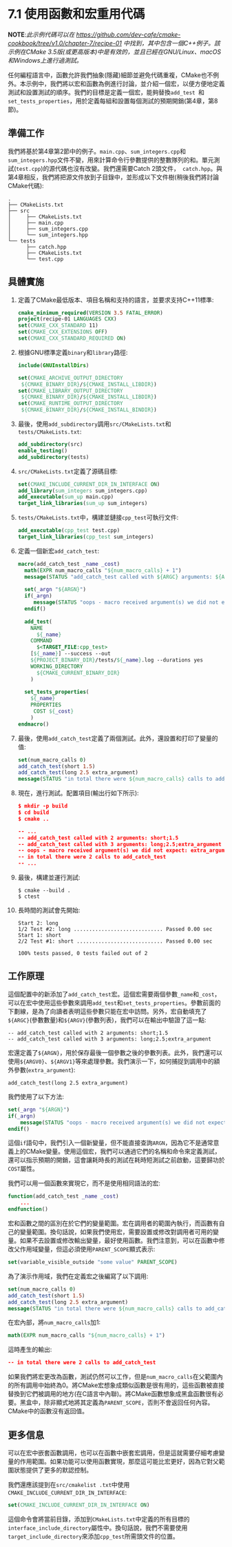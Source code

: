 # 7.1 使用函數和宏重用代碼

**NOTE**:*此示例代碼可以在 https://github.com/dev-cafe/cmake-cookbook/tree/v1.0/chapter-7/recipe-01 中找到，其中包含一個C++例子。該示例在CMake 3.5版(或更高版本)中是有效的，並且已經在GNU/Linux、macOS和Windows上進行過測試。*

任何編程語言中，函數允許我們抽象(隱藏)細節並避免代碼重複，CMake也不例外。本示例中，我們將以宏和函數為例進行討論，並介紹一個宏，以便方便地定義測試和設置測試的順序。我們的目標是定義一個宏，能夠替換`add_test `和`set_tests_properties`，用於定義每組和設置每個測試的預期開銷(第4章，第8節)。

## 準備工作

我們將基於第4章第2節中的例子。`main.cpp`、`sum_integers.cpp`和`sum_integers.hpp`文件不變，用來計算命令行參數提供的整數隊列的和。單元測試(`test.cpp`)的源代碼也沒有改變。我們還需要Catch 2頭文件，`  catch.hpp `。與第4章相反，我們將把源文件放到子目錄中，並形成以下文件樹(稍後我們將討論CMake代碼):

```shell
.
├── CMakeLists.txt
├── src
│     ├── CMakeLists.txt
│     ├── main.cpp
│     ├── sum_integers.cpp
│     └── sum_integers.hpp
└── tests
      ├── catch.hpp
      ├── CMakeLists.txt
      └── test.cpp
```

## 具體實施

1. 定義了CMake最低版本、項目名稱和支持的語言，並要求支持C++11標準:

   ```cmake
   cmake_minimum_required(VERSION 3.5 FATAL_ERROR)
   project(recipe-01 LANGUAGES CXX)
   set(CMAKE_CXX_STANDARD 11)
   set(CMAKE_CXX_EXTENSIONS OFF)
   set(CMAKE_CXX_STANDARD_REQUIRED ON)
   ```

2. 根據GNU標準定義`binary`和`library`路徑:

   ```cmake
   include(GNUInstallDirs)
   
   set(CMAKE_ARCHIVE_OUTPUT_DIRECTORY
   	${CMAKE_BINARY_DIR}/${CMAKE_INSTALL_LIBDIR})
   set(CMAKE_LIBRARY_OUTPUT_DIRECTORY
   	${CMAKE_BINARY_DIR}/${CMAKE_INSTALL_LIBDIR})
   set(CMAKE_RUNTIME_OUTPUT_DIRECTORY
   	${CMAKE_BINARY_DIR}/${CMAKE_INSTALL_BINDIR})
   ```

3. 最後，使用`add_subdirectory`調用`src/CMakeLists.txt`和`tests/CMakeLists.txt`:

   ```cmake
   add_subdirectory(src)
   enable_testing()
   add_subdirectory(tests)
   ```

4. `src/CMakeLists.txt`定義了源碼目標:

   ```cmake
   set(CMAKE_INCLUDE_CURRENT_DIR_IN_INTERFACE ON)
   add_library(sum_integers sum_integers.cpp)
   add_executable(sum_up main.cpp)
   target_link_libraries(sum_up sum_integers)
   ```

5. `tests/CMakeLists.txt`中，構建並鏈接`cpp_test`可執行文件:

   ```cmake
   add_executable(cpp_test test.cpp)
   target_link_libraries(cpp_test sum_integers)
   ```

6. 定義一個新宏`add_catch_test`:

   ```cmake
   macro(add_catch_test _name _cost)
     math(EXPR num_macro_calls "${num_macro_calls} + 1")
     message(STATUS "add_catch_test called with ${ARGC} arguments: ${ARGV}")
     
     set(_argn "${ARGN}")
     if(_argn)
     	message(STATUS "oops - macro received argument(s) we did not expect: ${ARGN}")
     endif()
     
     add_test(
       NAME
         ${_name}
       COMMAND
         $<TARGET_FILE:cpp_test>
       [${_name}] --success --out
       ${PROJECT_BINARY_DIR}/tests/${_name}.log --durations yes
       WORKING_DIRECTORY
         ${CMAKE_CURRENT_BINARY_DIR}
       )
     
     set_tests_properties(
       ${_name}
       PROPERTIES
       	COST ${_cost}
       )
   endmacro()
   ```

7. 最後，使用`add_catch_test`定義了兩個測試。此外，還設置和打印了變量的值:

   ```cmake
   set(num_macro_calls 0)
   add_catch_test(short 1.5)
   add_catch_test(long 2.5 extra_argument)
   message(STATUS "in total there were ${num_macro_calls} calls to add_catch_test")
   ```

8. 現在，進行測試。配置項目(輸出行如下所示):

   ```cmake
   $ mkdir -p build
   $ cd build
   $ cmake ..
   
   -- ...
   -- add_catch_test called with 2 arguments: short;1.5
   -- add_catch_test called with 3 arguments: long;2.5;extra_argument
   -- oops - macro received argument(s) we did not expect: extra_argument
   -- in total there were 2 calls to add_catch_test
   -- ...
   ```

9. 最後，構建並運行測試:

   ```shell
   $ cmake --build .
   $ ctest
   ```

10. 長時間的測試會先開始:

    ```shell
    Start 2: long
    1/2 Test #2: long ............................. Passed 0.00 sec
    Start 1: short
    2/2 Test #1: short ............................ Passed 0.00 sec
    
    100% tests passed, 0 tests failed out of 2
    ```

## 工作原理

這個配置中的新添加了`add_catch_test`宏。這個宏需要兩個參數`_name`和`_cost`，可以在宏中使用這些參數來調用`add_test`和`set_tests_properties`。參數前面的下劃線，是為了向讀者表明這些參數只能在宏中訪問。另外，宏自動填充了`${ARGC}`(參數數量)和`${ARGV}`(參數列表)，我們可以在輸出中驗證了這一點:

```shell
-- add_catch_test called with 2 arguments: short;1.5
-- add_catch_test called with 3 arguments: long;2.5;extra_argument
```

宏還定義了`${ARGN}`，用於保存最後一個參數之後的參數列表。此外，我們還可以使用`${ARGV0}`、`${ARGV1}`等來處理參數。我們演示一下，如何捕捉到調用中的額外參數(`extra_argument`):

```camek
add_catch_test(long 2.5 extra_argument)
```

我們使用了以下方法:

```cmake
set(_argn "${ARGN}")
if(_argn)
	message(STATUS "oops - macro received argument(s) we did not expect: ${ARGN}")
endif()
```

這個`if`語句中，我們引入一個新變量，但不能直接查詢`ARGN`，因為它不是通常意義上的CMake變量。使用這個宏，我們可以通過它們的名稱和命令來定義測試，還可以指示預期的開銷，這會讓耗時長的測試在耗時短測試之前啟動，這要歸功於`COST`屬性。

我們可以用一個函數來實現它，而不是使用相同語法的宏:

```cmake
function(add_catch_test _name _cost)
	...
endfunction()
```

宏和函數之間的區別在於它們的變量範圍。宏在調用者的範圍內執行，而函數有自己的變量範圍。換句話說，如果我們使用宏，需要設置或修改對調用者可用的變量。如果不去設置或修改輸出變量，最好使用函數。我們注意到，可以在函數中修改父作用域變量，但這必須使用`PARENT_SCOPE`顯式表示:

```cmake
set(variable_visible_outside "some value" PARENT_SCOPE)
```

為了演示作用域，我們在定義宏之後編寫了以下調用:

```cmake
set(num_macro_calls 0)
add_catch_test(short 1.5)
add_catch_test(long 2.5 extra_argument)
message(STATUS "in total there were ${num_macro_calls} calls to add_catch_test")
```

在宏內部，將`num_macro_calls`加1:

```cmake
math(EXPR num_macro_calls "${num_macro_calls} + 1")
```

這時產生的輸出:

```cmake
-- in total there were 2 calls to add_catch_test
```

如果我們將宏更改為函數，測試仍然可以工作，但是`num_macro_calls`在父範圍內的所有調用中始終為0。將CMake宏想象成類似函數是很有用的，這些函數被直接替換到它們被調用的地方(在C語言中內聯)。將CMake函數想象成黑盒函數很有必要。黑盒中，除非顯式地將其定義為`PARENT_SCOPE`，否則不會返回任何內容。CMake中的函數沒有返回值。

## 更多信息

可以在宏中嵌套函數調用，也可以在函數中嵌套宏調用，但是這就需要仔細考慮變量的作用範圍。如果功能可以使用函數實現，那麼這可能比宏更好，因為它對父範圍狀態提供了更多的默認控制。

我們還應該提到在`src/cmakelist .txt`中使用`CMAKE_INCLUDE_CURRENT_DIR_IN_INTERFACE`:

```cmake
set(CMAKE_INCLUDE_CURRENT_DIR_IN_INTERFACE ON)
```

這個命令會將當前目錄，添加到`CMakeLists.txt`中定義的所有目標的`interface_include_directory`屬性中。換句話說，我們不需要使用`target_include_directory`來添加`cpp_test`所需頭文件的位置。